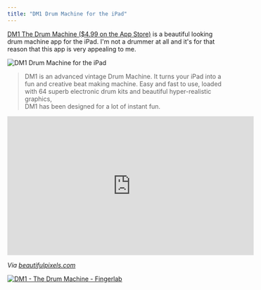 ```yaml
---
title: "DM1 Drum Machine for the iPad"
---
```

<p><a href="https://click.linksynergy.com/fs-bin/stat?id=6PFrOqNV4B8&offerid=146261&type=3&subid=0&tmpid=1826&RD_PARM1=http%253A%252F%252Fitunes.apple.com%252Fca%252Fapp%252Fdm1-the-drum-machine%252Fid431573951%253Fmt%253D8%2526uo%253D4%2526partnerId%253D30" target="itunes_store">DM1 The Drum Machine ($4.99 on the App Store)</a> is a beautiful looking drum machine app for the iPad. I'm not a drummer at all and it's for that reason that this app is very appealing to me.</p>
<p><img src="https://chrisenns.com/wp-content/uploads/2012/05/IMG_2343-filtered.jpg" alt="DM1 Drum Machine for the iPad" title="DM1 Drum Machine for the iPad" class="aligncenter size-full wp-image-20455" /></p>
<blockquote><p>
  DM1 is an advanced vintage Drum Machine. It turns your iPad into a fun and creative beat making machine. Easy and fast to use, loaded with 64 superb electronic drum kits and beautiful hyper-realistic graphics,<br />
  DM1 has been designed for a lot of instant fun.
</p></blockquote>
<p><iframe width="560" height="315" src="https://www.youtube.com/embed/oH81SM3dl8k" frameborder="0" allowfullscreen></iframe></p>
<p><em>Via <a href="https://beautifulpixels.com/ipad/dm1-making-sick-beats-never-looked-better/">beautifulpixels.com</a></em></p>
<p><a href="https://click.linksynergy.com/fs-bin/stat?id=6PFrOqNV4B8&offerid=146261&type=3&subid=0&tmpid=1826&RD_PARM1=http%253A%252F%252Fitunes.apple.com%252Fca%252Fapp%252Fdm1-the-drum-machine%252Fid431573951%253Fmt%253D8%2526uo%253D4%2526partnerId%253D30" target="itunes_store"><img src="https://r.mzstatic.com/images/web/linkmaker/badge_appstore-lrg.gif" alt="DM1 - The Drum Machine - Fingerlab" style="border: 0;"/></a></p>
